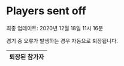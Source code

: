 # Players sent off
최종 업데이트: 2020년 12월 18일 11시 16분


경기 중 오류가 발생하는 경우 자동으로 퇴장됩니다.


| 퇴장된 참가자 |
|:---:|
